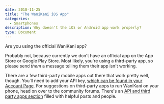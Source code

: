 ```yaml
---
date: 2018-11-25
title: "The WaniKani iOS App"
categories:
  - Smartphones
description: Why doesn't the iOS or Android app work properly?
type: Document
---
```


Are you using the official WaniKani app?

Probably not, because currently we don't have an official app on the App Store or Google Play Store. Most likely, you're using a third-party app, so please send _them_ a message telling them their app isn't working.

There are a few third-party mobile apps out there that work pretty well, though. You'll need to add your API key, [which can be found in your Account Page](https://www.wanikani.com/settings/account). For suggestions on third-party apps to run WaniKani on your phone, head on over to the community forums. There's an [API and third party apps section](https://community.wanikani.com/c/wanikani/api-and-third-party-apps) filled with helpful posts and people.
